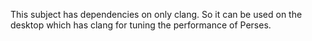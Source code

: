 This subject has dependencies on only clang. So it can be used on the desktop which has clang for tuning the
performance of Perses.